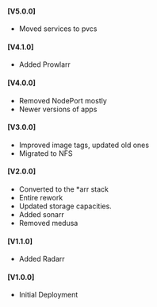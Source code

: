 #### [V5.0.0]
* Moved services to pvcs

#### [V4.1.0]
* Added Prowlarr

#### [V4.0.0]
* Removed NodePort mostly
* Newer versions of apps

#### [V3.0.0]
* Improved image tags, updated old ones
* Migrated to NFS

#### [V2.0.0]
* Converted to the *arr stack
* Entire rework
* Updated storage capacities.
* Added sonarr
* Removed medusa

#### [V1.1.0]
* Added Radarr

#### [V1.0.0]
* Initial Deployment
